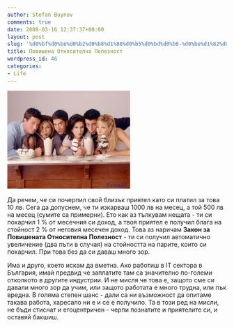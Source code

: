 ```yaml
---
author: Stefan Buynov
comments: true
date: 2008-03-16 12:37:37+00:00
layout: post
slug: '%d0%bf%d0%be%d0%b2%d0%b8%d1%88%d0%b5%d0%bd%d0%b0-%d0%be%d1%82%d0%bd%d0%be%d1%81%d0%b8%d1%82%d0%b5%d0%bb%d0%bd%d0%b0-%d0%bf%d0%be%d0%bb%d0%b5%d0%b7%d0%bd%d0%be%d1%81%d1%82'
title: Повишена Относителна Полезност
wordpress_id: 46
categories:
- Life
---
```


[![friends_shakers.jpg](/images/2008/03/friends_shakers.jpg)](/images/2008/03/friends_shakers.jpg)

Да речем, че си почерпил свой близък приятел като си платил за това 10 лв. Сега да допуснем, че ти изкарваш 1000 лв на месец, а той 500 лв на месец (сумите са примерни). Ето как аз тълкувам нещата - ти си похарчил 1 % от месечния си доход, а твоя приятел е получил блага на стойност 2 % от неговия месечен доход. Това аз наричам **Закон за Повишената Относителна Полезност** - ти си получил автоматично увеличение (два пъти в случая) на стойността на парите, които си похарчил. При това без да си даваш много зор.

Има и друго, което искам да вметна. Ако работиш в IT сектора в България, имай предвид че заплатите там са значително по-големи отколкото в другите индустрии. И не мисля че това е, защото сме си давали много зор да учим, или защото работата е много трудна, или пък вредна. В голяма степен шанс - дали са ни възможност да опитаме такава работа, харесало ни е и се е получило. Та в този ред на мисли, не бъди стиснат и егоцентричен - черпи познатите и приятелите си, и оставяй бакшиш.
